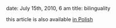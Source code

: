 date: July 15th, 2010, 6 am
title: bilinguality

this article is also available [in Polish](bilingual.pl)
